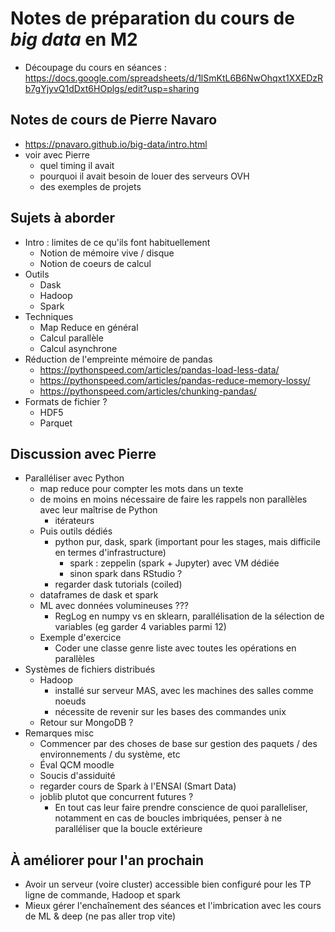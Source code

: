 # Notes de préparation du cours de _big data_ en M2

* Découpage du cours en séances : <https://docs.google.com/spreadsheets/d/1lSmKtL6B6NwOhqxt1XXEDzRb7gYjyvQ1dDxt6HOplgs/edit?usp=sharing>

## Notes de cours de Pierre Navaro

* https://pnavaro.github.io/big-data/intro.html
* voir avec Pierre
    * quel timing il avait
    * pourquoi il avait besoin de louer des serveurs OVH
    * des exemples de projets

## Sujets à aborder

* Intro : limites de ce qu'ils font habituellement
    * Notion de mémoire vive / disque
    * Notion de coeurs de calcul
* Outils
    * Dask
    * Hadoop
    * Spark
* Techniques
    * Map Reduce en général
    * Calcul parallèle
    * Calcul asynchrone
* Réduction de l'empreinte mémoire de pandas
    * https://pythonspeed.com/articles/pandas-load-less-data/
    * https://pythonspeed.com/articles/pandas-reduce-memory-lossy/
    * https://pythonspeed.com/articles/chunking-pandas/
* Formats de fichier ?
    * HDF5
    * Parquet

## Discussion avec Pierre

* Paralléliser avec Python
    * map reduce pour compter les mots dans un texte
    * de moins en moins nécessaire de faire les rappels non parallèles avec leur maîtrise de Python
        * itérateurs
    * Puis outils dédiés
        * python pur, dask, spark (important pour les stages, mais difficile en termes d'infrastructure)
            * spark : zeppelin (spark + Jupyter) avec VM dédiée
            * sinon spark dans RStudio ?
        * regarder dask tutorials (coiled)
    * dataframes de dask et spark
    * ML avec données volumineuses ???
        * RegLog en numpy vs en sklearn, parallélisation de la sélection de variables (eg garder 4 variables parmi 12)
    * Exemple d'exercice
        * Coder une classe genre liste avec toutes les opérations en parallèles
* Systèmes de fichiers distribués
    * Hadoop
        * installé sur serveur MAS, avec les machines des salles comme noeuds
        * nécessite de revenir sur les bases des commandes unix
    * Retour sur MongoDB ?
* Remarques misc
    * Commencer par des choses de base sur gestion des paquets / des environnements / du système, etc
    * Éval QCM moodle
    * Soucis d'assiduité
    * regarder cours de Spark à l'ENSAI (Smart Data)
    * joblib plutot que concurrent futures ?
        * En tout cas leur faire prendre conscience de quoi paralleliser, notamment en cas de boucles imbriquées, penser à ne paralléliser que la boucle extérieure

## À améliorer pour l'an prochain

* Avoir un serveur (voire cluster) accessible bien configuré pour les TP ligne de commande, Hadoop et spark
* Mieux gérer l'enchaînement des séances et l'imbrication avec les cours de ML & deep (ne pas aller trop vite)